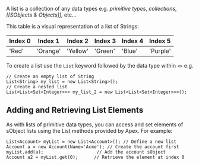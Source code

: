 A list is a collection of any data types e.g. *primitive types*, *collections*, *[[SObjects & Objects]]*, etc...

This table is a visual representation of a list of Strings:

|Index 0|Index 1|Index 2|Index 3|Index 4|Index 5|
|---|---|---|---|---|---|
|'Red'|'Orange'|'Yellow'|'Green'|'Blue'|'Purple'|

To create a list use the `List` keyword followed by the data type within `<>` e.g.
```
// Create an empty list of String 
List<String> my_list = new List<String>(); 
// Create a nested list 
List<List<Set<Integer>>> my_list_2 = new List<List<Set<Integer>>>();
```

## Adding and Retrieving List Elements

As with lists of primitive data types, you can access and set elements of sObject lists using the List methods provided by Apex. For example:

```apex
List<Account> myList = new List<Account>(); // Define a new list
Account a = new Account(Name='Acme'); // Create the account first
myList.add(a);                    // Add the account sObject
Account a2 = myList.get(0);      // Retrieve the element at index 0
```